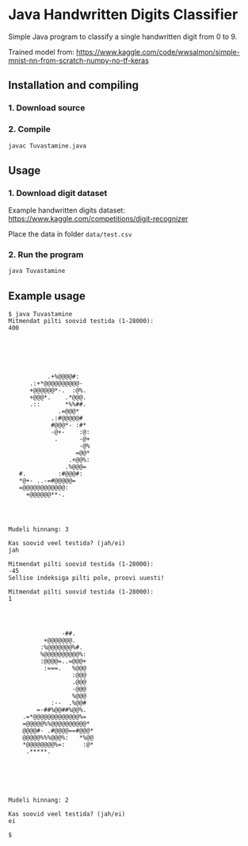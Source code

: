 ﻿# Java Handwritten Digits Classifier

Simple Java program to classify a single handwritten digit from 0 to 9.

Trained model from: https://www.kaggle.com/code/wwsalmon/simple-mnist-nn-from-scratch-numpy-no-tf-keras

## Installation and compiling
### 1. Download source
### 2. Compile
```sh
javac Tuvastamine.java
```

## Usage

### 1. Download digit dataset 
Example handwritten digits dataset: https://www.kaggle.com/competitions/digit-recognizer

Place the data in folder `data/test.csv`
### 2. Run the program
```sh
java Tuvastamine
```

## Example usage
```
$ java Tuvastamine 
Mitmendat pilti soovid testida (1-28000): 
400
                            
                            
                            
                            
                            
                            
           .+%@@@@#:        
      .:+*@@@@@@@@@@-       
      +@@@@@@*-.  :@%.      
      +@@@*.    .*@@@.      
      .::       *%%##.      
              .=@@@*        
            .:#@@@@@#       
            #@@@*- :#*      
            -@+-    :@:     
             .      -@+     
                    -@%     
                   =@@*     
                 .+@@%:     
                .%@@@=      
   #.         :#@@@#:       
   *@+- ..-=#@@@@@=         
   =@@@@@@@@@@@@:           
     +@@@@@@**-.            
                            
                            
                            
                            
Mudeli hinnang: 3

Kas soovid veel testida? (jah/ei)
jah

Mitmendat pilti soovid testida (1-28000): 
-45
Sellise indeksiga pilti pole, proovi uuesti!

Mitmendat pilti soovid testida (1-28000): 
1
                            
                            
                            
                            
               -##.         
          +@@@@@@@.         
         :%@@@@@@@%#.       
         %@@@@@@@@@@%:      
         :@@@@=..=@@@+      
          :===.   %@@@      
                  :@@@      
                  .@@@      
                  -@@@      
                  %@@@      
            :--  .%@@#      
        =-##%@@##%@@%.      
    .=*@@@@@@@@@@@@@%=      
    =@@@@@%%@@@@@@@@@@*     
    @@@@#- .#@@@@==#@@@*    
    @@@@@%%%@@@%:   *%@@    
    *@@@@@@@@%=:     :@*    
     .*****.                
                            
                            
                            
                            
                            
                            
Mudeli hinnang: 2

Kas soovid veel testida? (jah/ei)
ei

$ 
```